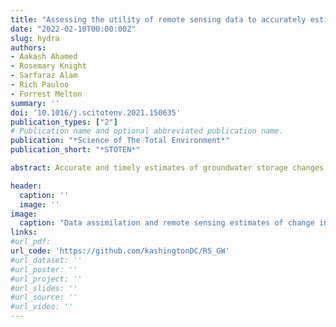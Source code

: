 ```yaml
---
title: "Assessing the utility of remote sensing data to accurately estimate changes in groundwater storage"
date: "2022-02-10T00:00:00Z"
slug: hydra
authors:
- Aakash Ahamed
- Rosemary Knight
- Sarfaraz Alam
- Rich Pauloo
- Forrest Melton
summary: ''
doi: '10.1016/j.scitotenv.2021.150635'
publication_types: ["2"]
# Publication name and optional abbreviated publication name.
publication: "*Science of The Total Environment*"
publication_short: "*STOTEN*"

abstract: Accurate and timely estimates of groundwater storage changes are critical to the sustainable management of aquifers worldwide, but are hindered by the lack of in-situ groundwater measurements in most regions. Hydrologic remote sensing measurements provide a potential pathway to quantify groundwater storage changes by closing the water balance, but the degree to which remote sensing data can accurately estimate groundwater storage changes is unclear. In this study, we quantified groundwater storage changes in California's Central Valley at two spatial scales for the period 2002 through 2020 using remote sensing data and an ensemble water balance method. To evaluate performance, we compared estimates of groundwater storage changes to three independent estimates including GRACE satellite data, groundwater wells and a groundwater flow model. Results suggest evapotranspiration has the highest uncertainty among water balance components, while precipitation has the lowest. We found that remote sensing-based groundwater storage estimates correlated well with independent estimates; annual trends during droughts fall within 15% of trends calculated using wells and groundwater models within the Central Valley. Remote sensing-based estimates also reliably estimated the long-term trend, seasonality, and rate of groundwater depletion during major drought events. Additionally, our study suggests that the proposed method estimate changes in groundwater at sub-annual latencies, which is not currently possible using other methods. The findings have implications for improving the understanding of aquifer dynamics and can inform regional water managers about the status of groundwater systems during droughts.

header:
  caption: ''
  image: ''
image:
  caption: "Data assimilation and remote sensing estimates of change in groundwater storage."
links:
#url_pdf: 
url_code: 'https://github.com/kashingtonDC/RS_GW'
#url_dataset: ''
#url_poster: ''
#url_project: ''
#url_slides: ''
#url_source: ''
#url_video: ''
---
```

